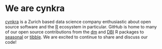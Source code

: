 # We are cynkra

[cynkra](https://cynkra.com) is a Zurich based data science company enthusiastic about open source software and the [R](https://r-project.org) ecosystem in particular. 
GitHub is home to many of our open source contributions from the [dm](https://dm.cynkra.com) and [DBI](https://dbi.r-dbi.org) R packages to [seasonal](http://www.seasonal.website) or [tibble](https://tibble.tidyverse.org). We are excited to continue to share and discuss our code! 

